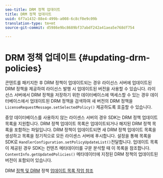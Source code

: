 ```yaml
---
seo-title: DRM 정책 업데이트
title: DRM 정책 업데이트
uuid: 6f7a1432-88e4-499b-a008-6c8cf0e9c09b
translation-type: tm+mt
source-git-commit: d5986e9bc8689bf37abdf242a41aea5e768df754

---
```



# DRM 정책 업데이트 {#updating-drm-policies}

콘텐트를 패키지한 후 DRM 정책이 업데이트되는 경우 라이선스 서버에 업데이트된 DRM 정책을 제공하여 라이선스 발행 시 업데이트된 버전을 사용할 수 있습니다. 라이선스 서버에서 DRM 정책을 저장하기 위한 데이터베이스에 액세스할 수 있는 경우 데이터베이스에서 업데이트된 DRM 정책을 검색하여 새 버전의 DRM 정책을 `LicenseRequestMessage.setSelectedPolicy()` 제공하도록 호출할 수 있습니다.

중앙 데이터베이스를 사용하지 않는 라이센스 서버의 경우 SDK는 DRM 정책 업데이트 목록을 지원합니다. DRM 정책 업데이트 목록은 업데이트되거나 해지된 DRM 정책 목록을 포함하는 파일입니다. DRM 정책이 업데이트되면 새 DRM 정책 업데이트 목록을 생성하고 목록을 정기적으로 모든 라이센스 서버에 푸시합니다. 설정을 통해 목록을 SDK로 `HandlerConfiguration.setPolicyUpdateList()`전달합니다. 업데이트 목록이 제공된 경우 SDK는 컨텐츠 메타데이터를 구문 분석할 때 이 목록을 참조합니다. `ContentInfo.getUpdatedPolicies()` 메타데이터에 지정된 DRM 정책의 업데이트된 버전이 포함되어 있습니다.

DRM [정책 및 DRM](../../../protecting-content/working-policies-overview/working-with-policies.md) 정책 [업데이트 목록 작업 참조](../../../protecting-content/working-policies-overview/policy-update-lists/working-with-policy-update-lists.md)